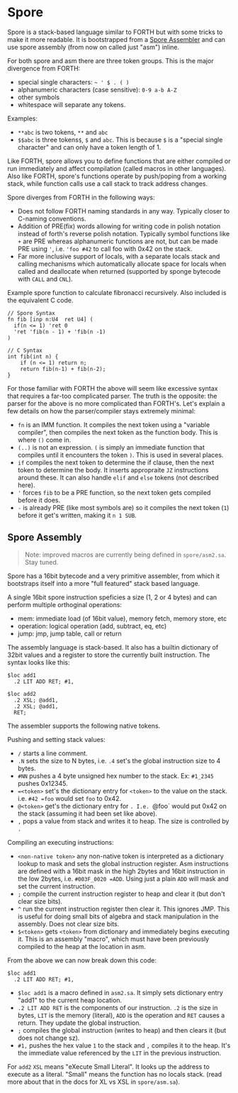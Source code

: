 # Spore

Spore is a stack-based language similar to FORTH but with some tricks to
make it more readable. It is bootstrapped from a [Spore Assembler](#spore-assembly)
and can use spore assembly (from now on called just "asm") inline.

For both spore and asm there are three token groups. This is the major
divergence from FORTH:
- special single characters: `~ ' $ . ( )`
- alphanumeric characters (case sensitive): `0-9 a-b A-Z`
- other symbols
- whitespace will separate any tokens.

Examples:
- `**abc` is two tokens, `**` and `abc`
- `$$abc` is three tokens`$`, `$` and `abc`. This is because `$` is a "special
  single character" and can only have a token length of 1.

Like FORTH, spore allows you to define functions that are either compiled or
run immediately and affect compilation (called macros in other languages). Also
like FORTH, spore's functions operate by push/poping from a working stack, while
function calls use a call stack to track address changes.

Spore diverges from FORTH in the following ways:
- Does not follow FORTH naming standards in any way. Typically closer to
  C-naming conventions.
- Addition of PRE(fix) words allowing for writing code in polish notation
  instead of forth's reverse polish notation. Typically symbol functions like
  `+` are PRE whereas alphanumeric functions are not, but can be made PRE using
  `'`, i.e. `'foo #42` to call foo with 0x42 on the stack.
- Far more inclusive support of locals, with a separate locals stack and calling
  mechanisms which automatically allocate space for locals when called and
  deallocate when returned (supported by sponge bytecode with `CALL` and `CNL`).

Example spore function to calculate fibronacci recursively. Also included
is the equivalent C code.

```
// Spore Syntax
fn fib [inp n:U4  ret U4] (
  if(n <= 1) 'ret 0
  'ret 'fib(n - 1) + 'fib(n -1)
)

// C Syntax
int fib(int n) {
    if (n <= 1) return n;
    return fib(n-1) + fib(n-2);
}
```

For those familiar with FORTH the above will seem like excessive syntax that
requires a far-too complicated parser. The truth is the opposite: the parser
for the above is no more complicated than FORTH's. Let's explain a few details
on how the parser/compiler stays extremely minimal:

- `fn` is an IMM function. It compiles the next token using a "variable
  compiler", then compiles the next token as the function body. This is where
  `()` come in.
- `(..)` is not an expression. `(` is simply an immediate function that compiles
  until it encounters the token `)`. This is used in several places.
- `if` compiles the next token to determine the if clause, then the next token
  to determine the body. It inserts appropraite `JZ` instructions around these.
  It can also handle `elif` and `else` tokens (not described here).
- `'` forces `fib` to be a PRE function, so the next token gets compiled
  before it does.
- `-` is already PRE (like most symbols are) so it compiles the next token (`1`)
  before it get's written, making it `n 1 SUB`.


## Spore Assembly
> Note: improved macros are currently being defined in `spore/asm2.sa`. Stay
> tuned.

Spore has a 16bit bytecode and a very primitive assembler, from which it
bootstraps itself into a more "full featured" stack based language.

A single 16bit spore instruction speficies a size (1, 2 or 4 bytes) and can
perform multiple orthoginal operations:
- mem: immediate load (of 16bit value), memory fetch, memory store, etc
- operation: logical operation (add, subtract, eq, etc)
- jump: jmp, jump table, call or return

The assembly language is stack-based. It also has a builtin dictionary of 32bit
values and a register to store the currently built instruction. The syntax looks
like this:

```
$loc add1
  .2 LIT ADD RET; #1,

$loc add2
  .2 XSL; @add1,
  .2 XSL; @add1,
  RET;
```

The assembler supports the following native tokens.

Pushing and setting stack values:
- `/` starts a line comment.
- `.N` sets the size to N bytes, i.e. `.4` set's the global instruction size to
  4 bytes.
- `#NN` pushes a 4 byte unsigned hex number to the stack. Ex: `#1_2345` pushes 0x12345.
- `=<token>` set's the dictionary entry for `<token>` to the value on the stack.
  i.e. `#42 =foo` would set `foo` to 0x42.
- `@<token>` get's the dictionary entry for <token>`. I.e. `@foo` would put 0x42
  on the stack (assuming it had been set like above).
- `,` pops a value from stack and writes it to heap. The size is controlled by `.`

Compiling an executing instructions:
- `<non-native token>` any non-native token is interpreted as a dictionary
  lookup to mask and sets the global instruction register. Asm instructions are
  defined with a 16bit mask in the high 2bytes and 16bit instruction in the
  low 2bytes, i.e. `#003F_0020 =ADD`. Using just a plain `ADD` will mask and set
  the current instruction.
- `;` compile the current instruction register to heap and clear it (but don't
  clear size bits).
- `^` run the current instruction register then clear it. This ignores JMP. This
  is useful for doing small bits of algebra and stack manipulation in the
  assembly. Does not clear size bits.
- `$<token>` gets `<token>` from dictionary and immediately begins executing it.
  This is an assembly "macro", which must have been previously compiled to the
  heap at the location in asm.

From the above we can now break down this code:
```
$loc add1
  .2 LIT ADD RET; #1,
```

- `$loc add1` is a macro defined in `asm2.sa`. It simply sets dictionary entry
  "add1" to the current heap location.
- `.2 LIT ADD RET` is the components of our instruction. `.2` is the size in
  bytes, `LIT` is the memory (literal), `ADD` is the operation and `RET` causes
  a return. They update the global instruction.
- `;` compiles the global instruction (writes to heap) and then clears it (but
  does not change sz).
- `#1,` pushes the hex value `1` to the stack and `,` compiles it to the heap.
  It's the immediate value referenced by the `LIT` in the previous instruction.

For `add2` `XSL` means "eXecute Small Literal". It looks up the address to
execute as a literal. "Small" means the function has no locals stack. (read more
about that in the docs for XL vs XSL in `spore/asm.sa`).

